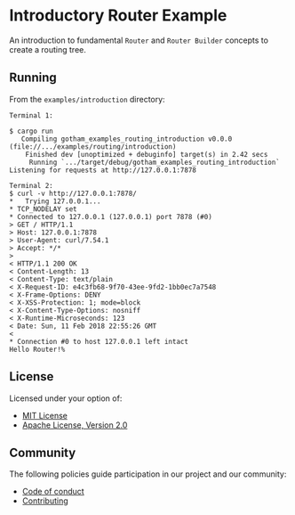 # Introductory Router Example

An introduction to fundamental `Router` and `Router Builder` concepts to create a routing tree.

## Running

From the `examples/introduction` directory:

```
Terminal 1:

$ cargo run
   Compiling gotham_examples_routing_introduction v0.0.0 (file://.../examples/routing/introduction)
    Finished dev [unoptimized + debuginfo] target(s) in 2.42 secs
     Running `.../target/debug/gotham_examples_routing_introduction`
Listening for requests at http://127.0.0.1:7878

Terminal 2:
$ curl -v http://127.0.0.1:7878/
*   Trying 127.0.0.1...
* TCP_NODELAY set
* Connected to 127.0.0.1 (127.0.0.1) port 7878 (#0)
> GET / HTTP/1.1
> Host: 127.0.0.1:7878
> User-Agent: curl/7.54.1
> Accept: */*
>
< HTTP/1.1 200 OK
< Content-Length: 13
< Content-Type: text/plain
< X-Request-ID: e4c3fb68-9f70-43ee-9fd2-1bb0ec7a7548
< X-Frame-Options: DENY
< X-XSS-Protection: 1; mode=block
< X-Content-Type-Options: nosniff
< X-Runtime-Microseconds: 123
< Date: Sun, 11 Feb 2018 22:55:26 GMT
<
* Connection #0 to host 127.0.0.1 left intact
Hello Router!%

```

## License

Licensed under your option of:

* [MIT License](../../../LICENSE-MIT)
* [Apache License, Version 2.0](../../../LICENSE-APACHE)

## Community

The following policies guide participation in our project and our community:

* [Code of conduct](../../../CODE_OF_CONDUCT.md)
* [Contributing](../../../CONTRIBUTING.md)
